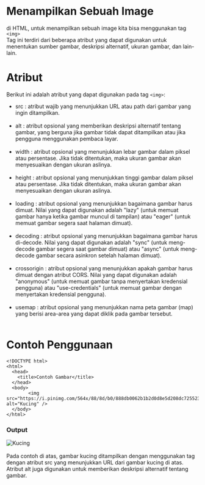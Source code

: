 # Menampilkan Sebuah Image
di HTML, untuk menampilkan sebuah image kita bisa menggunakan tag `<img>` <br>
Tag ini terdiri dari beberapa atribut yang dapat digunakan untuk menentukan sumber gambar, deskripsi alternatif, ukuran gambar, dan lain-lain.

# Atribut
Berikut ini adalah atribut yang dapat digunakan pada tag `<img>`:

- src : atribut wajib yang menunjukkan URL atau path dari gambar yang ingin ditampilkan.<br><br>
- alt : atribut opsional yang memberikan deskripsi alternatif tentang gambar, yang berguna jika gambar tidak dapat ditampilkan atau jika pengguna menggunakan pembaca layar.<br><br>
- width : atribut opsional yang menunjukkan lebar gambar dalam piksel atau persentase. Jika tidak ditentukan, maka ukuran gambar akan menyesuaikan dengan ukuran aslinya.<br><br>
- height : atribut opsional yang menunjukkan tinggi gambar dalam piksel atau persentase. Jika tidak ditentukan, maka ukuran gambar akan menyesuaikan dengan ukuran aslinya.<br><br>
- loading : atribut opsional yang menunjukkan bagaimana gambar harus dimuat. Nilai yang dapat digunakan adalah "lazy" (untuk memuat gambar hanya ketika gambar muncul di tampilan) atau "eager" (untuk memuat gambar segera saat halaman dimuat).<br><br>
- decoding : atribut opsional yang menunjukkan bagaimana gambar harus di-decode. Nilai yang dapat digunakan adalah "sync" (untuk meng-decode gambar segera saat gambar dimuat) atau "async" (untuk meng-decode gambar secara asinkron setelah halaman dimuat).<br><br>
- crossorigin : atribut opsional yang menunjukkan apakah gambar harus dimuat dengan atribut CORS. Nilai yang dapat digunakan adalah "anonymous" (untuk memuat gambar tanpa menyertakan kredensial pengguna) atau "use-credentials" (untuk memuat gambar dengan menyertakan kredensial pengguna).<br><br>
- usemap : atribut opsional yang menunjukkan nama peta gambar (map) yang berisi area-area yang dapat diklik pada gambar tersebut.<br><br>

# Contoh Penggunaan
```
<!DOCTYPE html>
<html>
  <head>
    <title>Contoh Gambar</title>
  </head>
  <body>
        <img src="https://i.pinimg.com/564x/88/8d/b0/888db0062b1b2d0d8e5d208dc7255232.jpg" alt="Kucing" />
  </body>
</html>
```
### Output
<img src="https://i.pinimg.com/564x/88/8d/b0/888db0062b1b2d0d8e5d208dc7255232.jpg" alt="Kucing" />
<br>
<br>
Pada contoh di atas, gambar kucing ditampilkan dengan menggunakan tag <img> dengan atribut src yang menunjukkan URL dari gambar kucing di atas. Atribut alt juga digunakan untuk memberikan deskripsi alternatif tentang gambar.
